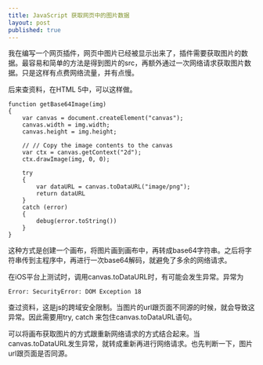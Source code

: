 ```yaml
---
title: JavaScript 获取网页中的图片数据
layout: post
published: true
---
```


我在编写一个网页插件，网页中图片已经被显示出来了，插件需要获取图片的数据。最容易和简单的方法是得到图片的src，再额外通过一次网络请求获取图片数据。只是这样有点费网络流量，并有点慢。

后来查资料，在HTML 5中，可以这样做。

	function getBase64Image(img)
	{
	    var canvas = document.createElement("canvas");
	    canvas.width = img.width;
	    canvas.height = img.height;
	    
	    // // Copy the image contents to the canvas
	    var ctx = canvas.getContext("2d");
	    ctx.drawImage(img, 0, 0);
	    
	    try
	    {
	        var dataURL = canvas.toDataURL("image/png");
	        return dataURL
	    }
	    catch (error)
	    {
	        debug(error.toString())
	    }
	}

这种方式是创建一个画布，将图片画到画布中，再转成base64字符串。之后将字符串传到主程序中，再进行一次base64解码，就避免了多余的网络请求。

在iOS平台上测试时，调用canvas.toDataURL时，有可能会发生异常。异常为

	Error: SecurityError: DOM Exception 18
	
查过资料，这是js的跨域安全限制。当图片的url跟页面不同源的时候，就会导致这异常。因此需要用try, catch 来包住canvas.toDataURL语句。

可以将画布获取图片的方式跟重新网络请求的方式结合起来。当canvas.toDataURL发生异常，就转成重新再进行网络请求。也先判断一下，图片url跟页面是否同源。



